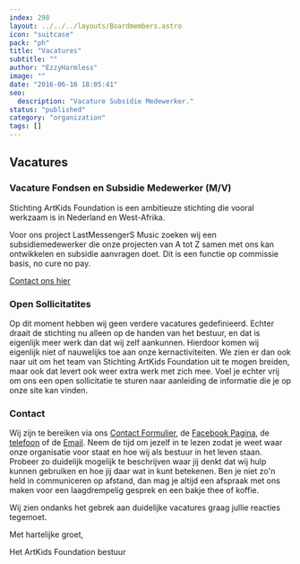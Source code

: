 ```yaml
---
index: 298
layout: ../../../layouts/Boardmembers.astro
icon: "suitcase"
pack: "ph"
title: "Vacatures"
subtitle: ""
author: "EzzyHarmless"
image: ""
date: "2016-06-16 18:05:41"
seo:
  description: "Vacature Subsidie Medewerker."
status: "published"
category: "organization"
tags: []
---
```


## Vacatures<small class="has-text-calm is-size-4"></small>

### Vacature Fondsen en Subsidie Medewerker (M/V)

Stichting ArtKids Foundation is een ambitieuze stichting die vooral werkzaam is in Nederland en West-Afrika.

Voor ons project LastMessengerS Music zoeken wij een subsidiemedewerker die onze projecten van A tot Z samen met ons kan ontwikkelen en subsidie aanvragen doet. Dit is een functie op commissie basis, no cure no pay.

[Contact ons hier](#contact)

### Open Sollicitatites

Op dit moment hebben wij geen verdere vacatures gedefinieerd. Echter draait de stichting nu alleen op de handen van het bestuur, en dat is eigenlijk meer werk dan dat wij zelf aankunnen. Hierdoor komen wij eigenlijk niet of nauwelijks toe aan onze kernactiviteiten. We zien er dan ook naar uit om het team van Stichting ArtKids Foundation uit te mogen breiden, maar ook dat levert ook weer extra werk met zich mee. Voel je echter vrij om ons een open sollicitatie te sturen naar aanleiding de informatie die je op onze site kan vinden.

### Contact

Wij zijn te bereiken via ons [Contact Formulier](/nl/contact), de [Facebook Pagina](https://www.facebook.com/ArtKidsFoundation/?fref=ts), de <a href="tel:+31 (0)6 285 86 335" title="Bel ons"> telefoon</a> of de [Email](mailto:info@artkidsfoundation.org). Neem de tijd om jezelf in te lezen zodat je weet waar onze organisatie voor staat en hoe wij als bestuur in het leven staan. Probeer zo duidelijk mogelijk te beschrijven waar jij denkt dat wij hulp kunnen gebruiken en hoe jij daar wat in kunt betekenen. Ben je niet zo'n held in communiceren op afstand, dan mag je altijd een afspraak met ons maken voor een laagdrempelig gesprek en een bakje thee of koffie.

Wij zien ondanks het gebrek aan duidelijke vacatures graag jullie reacties tegemoet.

Met hartelijke groet,

Het ArtKids Foundation bestuur
